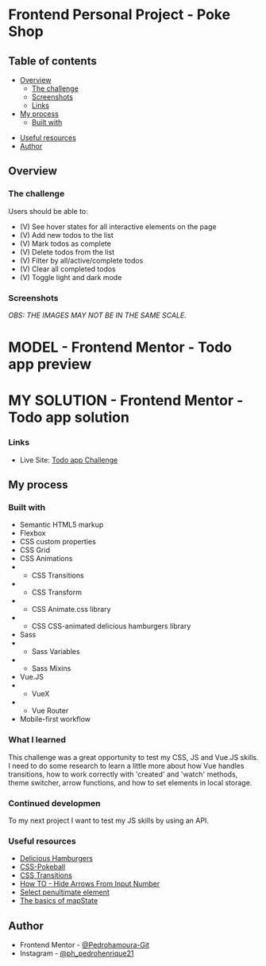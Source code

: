 # Frontend Personal Project - Poke Shop

## Table of contents

- [Overview](#overview)
  - [The challenge](#the-challenge)
  - [Screenshots](#screenshots)
  - [Links](#links)
- [My process](#my-process)
  - [Built with](#built-with)
<!--   - [What I learned](#what-i-learned)
  - [Continued development](#continued-development) -->
  - [Useful resources](#useful-resources)
- [Author](#author)

## Overview

### The challenge

Users should be able to:

- (V) See hover states for all interactive elements on the page
- (V) Add new todos to the list
- (V) Mark todos as complete
- (V) Delete todos from the list
- (V) Filter by all/active/complete todos
- (V) Clear all completed todos
- (V) Toggle light and dark mode

### Screenshots

  *OBS: THE IMAGES MAY NOT BE IN THE SAME SCALE.*

# MODEL - Frontend Mentor -  Todo app preview


<!-- <span>
  <img src="src/assets/design/desktop-preview.jpg" width="640px" style="display: inline">
</span>
<span>
  <img src="src/assets/design/mobile-design-dark.jpg" height="640px" style="display: inline">
</span> -->

# MY SOLUTION - Frontend Mentor -  Todo app solution


<!-- <span>
  <img src="src/assets/design/solution-desktop-dark.png" width="640px" style="display: inline">
</span>
<span>
  <img src="src/assets/design/solution-mobile-dark.png" height="640px" style="display: inline">
</span> -->



### Links

<!-- - Live Site URL: [https://pedro-todo-vuejs-app.netlify.app](Vue - Todo App) -->
- Live Site: <a href="https://pedro-vuejs-todo-app.netlify.app" alt="Todo app" target="_blank">Todo app Challenge</a>

## My process

### Built with

- Semantic HTML5 markup
- Flexbox
- CSS custom properties
- CSS Grid
- CSS Animations
- - CSS Transitions
- - CSS Transform
- - CSS Animate.css library 
- - CSS CSS-animated delicious hamburgers library
- Sass
- - Sass Variables
- - Sass Mixins
- Vue.JS
- - VueX
- - Vue Router
- Mobile-first workflow

### What I learned


This challenge was a great opportunity to test my CSS, JS and Vue.JS skills. I need to do some research to learn a little more about how Vue handles transitions, how to work correctly with 'created' and 'watch' methods, theme switcher, arrow functions, and how to set elements in local storage.

### Continued developmen

To my next project I want to test my JS skills by using an API.

### Useful resources

- <a href="https://github.com/kapoko/delicious-hamburgers" alt="Delicious Hamburgers" target="_blank">Delicious Hamburgers</a>
- <a href="https://github.com/athanstan/css-pokeball" alt="CSS-Pokeball" target="_blank">CSS-Pokeball</a>
- <a href="https://animate.style" alt="CSS Transitions" target="_blank">CSS Transitions</a>
- <a href="https://www.w3schools.com/howto/howto_css_hide_arrow_number.asp" alt="How TO - Hide Arrows From Input Number." target="_blank">How TO - Hide Arrows From Input Number</a>
- <a href="https://stackoverflow.com/questions/38370876/select-penultimate-element" alt="Select penultimate element" target="_blank">Select penultimate element</a>
- <a href="https://jerickson.net/basics-of-mapstate-vuex/" alt="The basics of mapState" target="_blank">The basics of mapState</a>

## Author

- Frontend Mentor - [@Pedrohamoura-Git](https://www.frontendmentor.io/profile/Pedrohamoura-Git)
- Instagram - [@ph_pedrohenrique21](https://www.instagram.com/ph_pedrohenrique21/)
